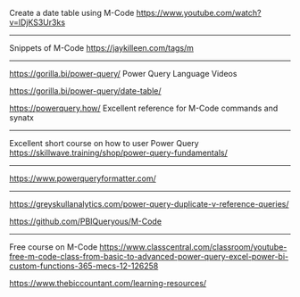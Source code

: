 
Create a date table using M-Code
https://www.youtube.com/watch?v=lDjKS3Ur3ks

---

Snippets of M-Code
https://jaykilleen.com/tags/m

---

https://gorilla.bi/power-query/
Power Query Language Videos 

https://gorilla.bi/power-query/date-table/

https://powerquery.how/
Excellent reference for M-Code commands and synatx

---

Excellent short course on how to user Power Query
https://skillwave.training/shop/power-query-fundamentals/

---

https://www.powerqueryformatter.com/

---
https://greyskullanalytics.com/power-query-duplicate-v-reference-queries/

https://github.com/PBIQueryous/M-Code

---
Free course on M-Code
https://www.classcentral.com/classroom/youtube-free-m-code-class-from-basic-to-advanced-power-query-excel-power-bi-custom-functions-365-mecs-12-126258


https://www.thebiccountant.com/learning-resources/